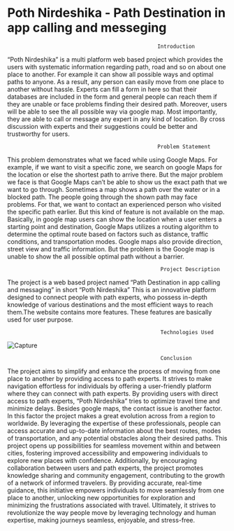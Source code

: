 # Poth Nirdeshika - Path Destination in app calling and messeging 
                                                    Introduction
“Poth Nirdeshika” is a multi platform web based project which provides the users with systematic information regarding path, road and so on about one place to another. For example it can show all possible ways and optimal paths to anyone. As a result, any person can easily move from one place to another without hassle. Experts can fill a form in here so that their databases are included in the form and general people can reach them if they are unable or face problems finding their desired path. Moreover, users will be able to see the all possible way via google map. Most importantly, they are able to call or message any expert in any kind of location. By cross discussion with experts and their suggestions could be better and trustworthy for users.                               


                                                    Problem Statement
This problem demonstrates what we faced while using Google Maps. For example, if we want to
visit a specific zone, we search on google Maps for the location or else the shortest path to arrive
there. But the major problem we face is that Google Maps can’t be able to show us the exact path
that we want to go through. Sometimes a map shows a path over the water or in a blocked path.
The people going through the shown path may face problems. For that, we want to contact an
experienced person who visited the specific path earlier. But this kind of feature is not available
on the map.
Basically, in google map users can show the location when a user enters a starting point and
destination, Google Maps utilizes a routing algorithm to determine the optimal route based on
factors such as distance, traffic conditions, and transportation modes. Google maps also provide
direction, street view and traffic information. But the problem is the Google map is unable to
show the all possible optimal path without a barrier.


                                                     Project Description
 The project is a web based project named “Path Destination in app calling and messaging” in
short “Poth Nirdeshika”
This is an innovative platform designed to connect people with path experts, who possess
in-depth knowledge of various destinations and the most efficient ways to reach them.The
website contains more features. These features are basically used for user purpose.             

                                                     Technologies Used

![Capture](https://github.com/SaiyemRaiyan/Poth-Nirdeshika--Path-Destination-in-App-Calling-and-Messeging/assets/64364859/711f3f37-1116-4160-ae1d-500a6699d554)



                                                     Conclusion
The project aims to simplify and enhance the process of moving from one place to another by
providing access to path experts. It strives to make navigation effortless for individuals by
offering a user-friendly platform where they can connect with path experts. By providing users
with direct access to path experts, “Poth Nirdeshika” tries to optimize travel time and minimize
delays. Besides google maps, the contact issue is another factor. In this factor the project makes a
great evolution across from a region to worldwide. By leveraging the expertise of these
professionals, people can access accurate and up-to-date information about the best routes,
modes of transportation, and any potential obstacles along their desired paths. This project opens
up possibilities for seamless movement within and between cities, fostering improved
accessibility and empowering individuals to explore new places with confidence. Additionally,
by encouraging collaboration between users and path experts, the project promotes knowledge
sharing and community engagement, contributing to the growth of a network of informed
travelers. By providing accurate, real-time guidance, this initiative empowers individuals to
move seamlessly from one place to another, unlocking new opportunities for exploration and
minimizing the frustrations associated with travel. Ultimately, it strives to revolutionize the way
people move by leveraging technology and human expertise, making journeys seamless,
enjoyable, and stress-free.
